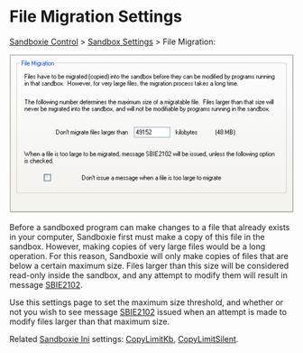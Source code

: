 # File Migration Settings

[Sandboxie Control](SandboxieControl.md) > [Sandbox Settings](SandboxSettings.md) > File Migration:

![](../Media/FileMigrationSettings.png)

Before a sandboxed program can make changes to a file that already exists in your computer, Sandboxie first must make a copy of this file in the sandbox. However, making copies of very large files would be a long operation. For this reason, Sandboxie will only make copies of files that are below a certain maximum size. Files larger than this size will be considered read-only inside the sandbox, and any attempt to modify them will result in message [SBIE2102](SBIE2102.md).

Use this settings page to set the maximum size threshold, and whether or not you wish to see message [SBIE2102](SBIE2102.md) issued when an attempt is made to modify files larger than that maximum size.

Related [Sandboxie Ini](SandboxieIni.md) settings: [CopyLimitKb](CopyLimitKb.md), [CopyLimitSilent](CopyLimitSilent.md).
